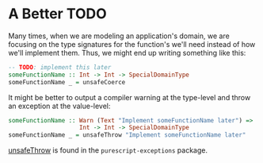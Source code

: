 # A Better TODO

Many times, when we are modeling an application's domain, we are focusing on the type signatures for the function's we'll need instead of how we'll implement them. Thus, we might end up writing something like this:
```haskell
-- TODO: implement this later
someFunctionName :: Int -> Int -> SpecialDomainType
someFunctionName _ = unsafeCoerce
```
It might be better to output a compiler warning at the type-level and throw an exception at the value-level:
```haskell
someFunctionName :: Warn (Text "Implement someFunctionName later") =>
                    Int -> Int -> SpecialDomainType
someFunctionName _ = unsafeThrow "Implement someFunctionName later"
```
[unsafeThrow](https://pursuit.purescript.org/packages/purescript-exceptions/4.0.0/docs/Effect.Exception.Unsafe#v:unsafeThrow) is found in the `purescript-exceptions` package.
